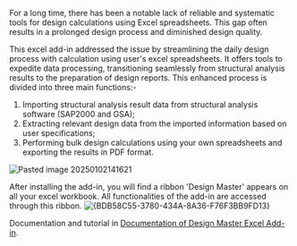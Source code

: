 For a long time, there has been a notable lack of reliable and systematic tools for design calculations using Excel spreadsheets. This gap often results in a prolonged design process and diminished design quality.

This excel add-in addressed the issue by streamlining the daily design process with calculation using user's excel spreadsheets. It offers tools to expedite data processing, transitioning seamlessly from structural analysis results to the preparation of design reports. This enhanced process is divided into three main functions:- 
1. Importing structural analysis result data from structural analysis software (SAP2000 and GSA);
2. Extracting relevant design data from the imported information based on user specifications;
3. Performing bulk design calculations using your own spreadsheets and exporting the results in PDF format.

![Pasted image 20250102141621](https://github.com/user-attachments/assets/6ab6d8ad-b2a4-4268-b27a-00681edfd46c)

After installing the add-in, you will find a ribbon 'Design Master' appears on all your excel workbook. All functionalities of the add-in are accessed through this ribbon.
![{BDB58C55-3780-434A-8A36-F76F3BB9FD13}](https://github.com/user-attachments/assets/0cd106b2-9284-42b0-97c8-adb064508c37)

Documentation and tutorial in [Documentation of Design Master Excel Add-in](https://lucas0623.github.io/design-master-vba-doc/).

